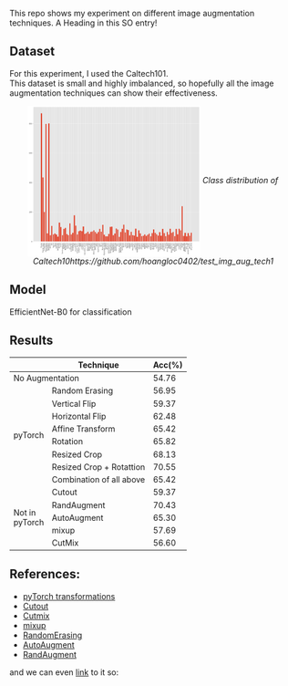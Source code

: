 This repo shows my experiment on different image augmentation techniques.
<a name="head1234"></a>A Heading in this SO entry!
## Dataset
For this experiment, I used the Caltech101. <br>
This dataset is small and highly imbalanced, so hopefully all the image augmentation techniques can show their effectiveness.
<p align="center">
<img src="images/dist.png" width=60% align="center">
<em>Class distribution of Caltech10https://github.com/hoangloc0402/test_img_aug_tech1</em>
</p>

## Model
EfficientNet-B0 for classification

## Results

<table>
<thead>
  <tr>
    <th></th>
    <th>Technique</th>
    <th>Acc(%)</th>
  </tr>
</thead>
<tbody>
  <tr>
    <td colspan="2">No Augmentation</td>
    <td><span style="font-weight:400;font-style:normal">54.76</span></td>
  </tr>
  <tr>
    <td rowspan="8">pyTorch</td>
    <td><span style="font-weight:400;font-style:normal">Random Erasing</span></td>
    <td><span style="font-weight:400;font-style:normal">56.95</span></td>
  </tr>
  <tr>
    <td>Vertical Flip</td>
    <td>59.37</td>
  </tr>
  <tr>
    <td>Horizontal Flip</td>
    <td><span style="font-weight:400;font-style:normal">62.48</span></td>
  </tr>
  <tr>
    <td><span style="font-weight:400;font-style:normal">Affine Transform</span></td>
    <td><span style="font-weight:400;font-style:normal">65.42</span></td>
  </tr>
  <tr>
    <td>Rotation</td>
    <td>65.82</td>
  </tr>
  <tr>
    <td><span style="font-weight:400;font-style:normal">Resized Crop</span></td>
    <td><span style="font-weight:400;font-style:normal">68.13</span></td>
  </tr>
  <tr>
    <td>Resized Crop + Rotattion</td>
    <td>70.55</td>
  </tr>
  <tr>
    <td>Combination of all above</td>
    <td>65.42</td>
  </tr>
  <tr>
    <td rowspan="5">Not in<br>pyTorch</td>
    <td>Cutout</td>
    <td>59.37</td>
  </tr>
  <tr>
    <td>RandAugment</td>
    <td><span style="font-weight:400;font-style:normal">70.43</span></td>
  </tr>
  <tr>
    <td>AutoAugment</td>
    <td>65.30</td>
  </tr>
  <tr>
    <td>mixup</td>
    <td>57.69</td>
  </tr>
  <tr>
    <td>CutMix</td>
    <td>56.60</td>
  </tr>
</tbody>
</table>


## References:
<ul>
  <li><a href="https://pytorch.org/docs/stable/torchvision/transforms.html">pyTorch transformations</a></li>
  <li><a href="https://arxiv.org/abs/1708.04552">Cutout</a></li>
  <li><a href="https://arxiv.org/abs/1905.04899">Cutmix</a></li>
  <li><a href="https://arxiv.org/abs/1710.09412">mixup</a></li>
  <li><a href="https://arxiv.org/abs/1708.04896">RandomErasing</a></li>
  <li><a href="https://arxiv.org/abs/1805.09501">AutoAugment</a></li>
  <li><a href="https://arxiv.org/abs/1909.13719">RandAugment</a></li>
</ul>

and we can even [link](#head1234) to it so:

